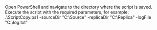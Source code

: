Open PowerShell and navigate to the directory where the script is saved.
Execute the script with the required parameters, for example: 
.\ScriptCopy.ps1 -sourceDir "C:\Source" -replicaDir "C:\Replica" -logFile "C:\log.txt"
